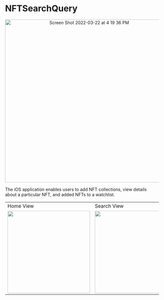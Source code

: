 # NFTSearchQuery



<p align="center">
<img width="535" alt="Screen Shot 2022-03-22 at 4 19 36 PM" src="https://user-images.githubusercontent.com/82795337/159568789-b937dba4-b5e3-4430-b2f1-e691a1c895b0.png">
  </p>
  
  
  The iOS application enables users to add NFT collections, view  details about a particular NFT, and added NFTs to a watchlist.
 
 

  

<table>
  <tr>
    <td>Home View </td>
     <td>Search View</td>
     <td>NFT Detail View</td>
    <td>Filter View</td>
  </tr>
  <tr>
    <td><img src="https://user-images.githubusercontent.com/82795337/159568869-4986fae7-9c19-4797-8b46-d3dce3529467.PNG" width=270 ></td>
    <td><img src="https://user-images.githubusercontent.com/82795337/159568919-07ed6fe5-ff8c-4d87-b350-bd29c136b470.PNG" width=270></td>
    <td><img src="https://user-images.githubusercontent.com/82795337/159568935-27cf2f53-1b19-4b50-9d11-edde11b73c33.PNG" width=270 ></td>
    <td><img src="https://user-images.githubusercontent.com/82795337/159568935-27cf2f53-1b19-4b50-9d11-edde11b73c33.PNG" width=270 ></td>
  </tr>
 </table>


